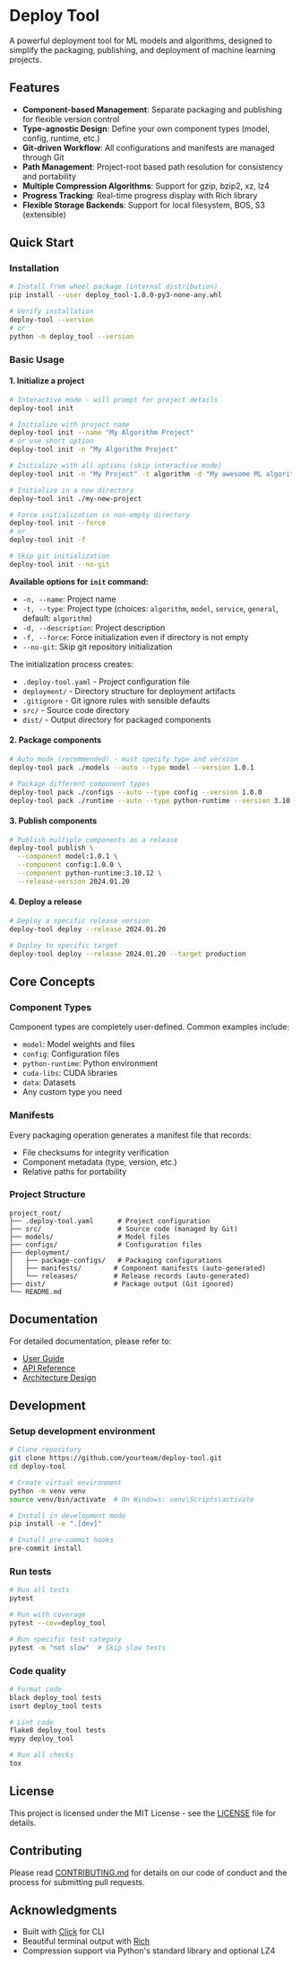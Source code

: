 # Deploy Tool

A powerful deployment tool for ML models and algorithms, designed to simplify the packaging, publishing, and deployment of machine learning projects.

## Features

- **Component-based Management**: Separate packaging and publishing for flexible version control
- **Type-agnostic Design**: Define your own component types (model, config, runtime, etc.)
- **Git-driven Workflow**: All configurations and manifests are managed through Git
- **Path Management**: Project-root based path resolution for consistency and portability
- **Multiple Compression Algorithms**: Support for gzip, bzip2, xz, lz4
- **Progress Tracking**: Real-time progress display with Rich library
- **Flexible Storage Backends**: Support for local filesystem, BOS, S3 (extensible)

## Quick Start

### Installation

```bash
# Install from wheel package (internal distribution)
pip install --user deploy_tool-1.0.0-py3-none-any.whl

# Verify installation
deploy-tool --version
# or
python -m deploy_tool --version
```

### Basic Usage

#### 1. Initialize a project

```bash
# Interactive mode - will prompt for project details
deploy-tool init

# Initialize with project name
deploy-tool init --name "My Algorithm Project"
# or use short option
deploy-tool init -n "My Algorithm Project"

# Initialize with all options (skip interactive mode)
deploy-tool init -n "My Project" -t algorithm -d "My awesome ML algorithm"

# Initialize in a new directory
deploy-tool init ./my-new-project

# Force initialization in non-empty directory
deploy-tool init --force
# or
deploy-tool init -f

# Skip git initialization
deploy-tool init --no-git
```

**Available options for `init` command:**
- `-n, --name`: Project name
- `-t, --type`: Project type (choices: `algorithm`, `model`, `service`, `general`, default: `algorithm`)
- `-d, --description`: Project description
- `-f, --force`: Force initialization even if directory is not empty
- `--no-git`: Skip git repository initialization

The initialization process creates:
- `.deploy-tool.yaml` - Project configuration file
- `deployment/` - Directory structure for deployment artifacts
- `.gitignore` - Git ignore rules with sensible defaults
- `src/` - Source code directory
- `dist/` - Output directory for packaged components

#### 2. Package components

```bash
# Auto mode (recommended) - must specify type and version
deploy-tool pack ./models --auto --type model --version 1.0.1

# Package different component types
deploy-tool pack ./configs --auto --type config --version 1.0.0
deploy-tool pack ./runtime --auto --type python-runtime --version 3.10.12
```

#### 3. Publish components

```bash
# Publish multiple components as a release
deploy-tool publish \
  --component model:1.0.1 \
  --component config:1.0.0 \
  --component python-runtime:3.10.12 \
  --release-version 2024.01.20
```

#### 4. Deploy a release

```bash
# Deploy a specific release version
deploy-tool deploy --release 2024.01.20

# Deploy to specific target
deploy-tool deploy --release 2024.01.20 --target production
```

## Core Concepts

### Component Types

Component types are completely user-defined. Common examples include:

- `model`: Model weights and files
- `config`: Configuration files
- `python-runtime`: Python environment
- `cuda-libs`: CUDA libraries
- `data`: Datasets
- Any custom type you need

### Manifests

Every packaging operation generates a manifest file that records:
- File checksums for integrity verification
- Component metadata (type, version, etc.)
- Relative paths for portability

### Project Structure

```
project_root/
├── .deploy-tool.yaml      # Project configuration
├── src/                   # Source code (managed by Git)
├── models/                # Model files
├── configs/               # Configuration files
├── deployment/
│   ├── package-configs/   # Packaging configurations
│   ├── manifests/        # Component manifests (auto-generated)
│   └── releases/         # Release records (auto-generated)
├── dist/                 # Package output (Git ignored)
└── README.md
```

## Documentation

For detailed documentation, please refer to:
- [User Guide](docs/user_guide.md)
- [API Reference](docs/api_reference.md)
- [Architecture Design](docs/architecture.md)

## Development

### Setup development environment

```bash
# Clone repository
git clone https://github.com/yourteam/deploy-tool.git
cd deploy-tool

# Create virtual environment
python -m venv venv
source venv/bin/activate  # On Windows: venv\Scripts\activate

# Install in development mode
pip install -e ".[dev]"

# Install pre-commit hooks
pre-commit install
```

### Run tests

```bash
# Run all tests
pytest

# Run with coverage
pytest --cov=deploy_tool

# Run specific test category
pytest -m "not slow"  # Skip slow tests
```

### Code quality

```bash
# Format code
black deploy_tool tests
isort deploy_tool tests

# Lint code
flake8 deploy_tool tests
mypy deploy_tool

# Run all checks
tox
```

## License

This project is licensed under the MIT License - see the [LICENSE](LICENSE) file for details.

## Contributing

Please read [CONTRIBUTING.md](CONTRIBUTING.md) for details on our code of conduct and the process for submitting pull requests.

## Acknowledgments

- Built with [Click](https://click.palletsprojects.com/) for CLI
- Beautiful terminal output with [Rich](https://rich.readthedocs.io/)
- Compression support via Python's standard library and optional LZ4